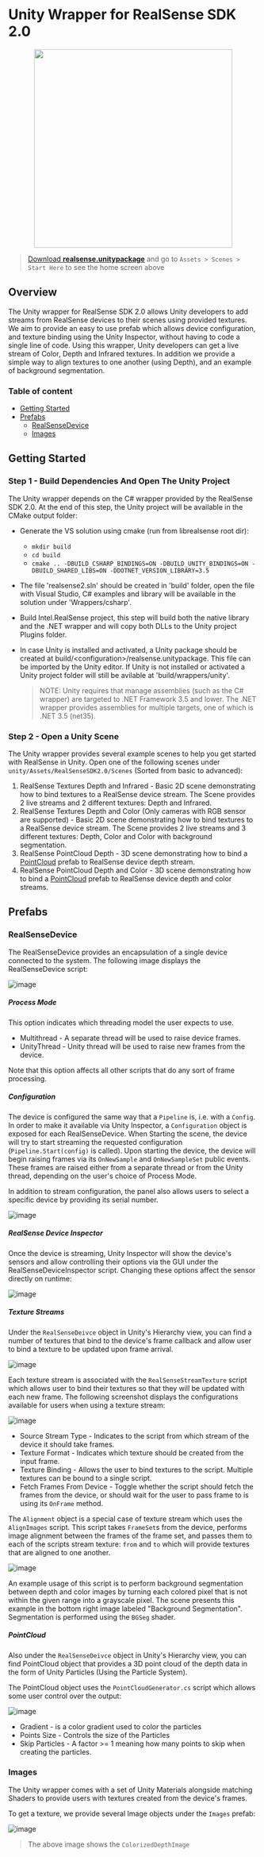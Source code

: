 # Unity Wrapper for RealSense SDK 2.0

<p align="center"><img src="http://realsense-hw-public.s3.amazonaws.com/rs-tests/unity_screenshot.PNG" height="400" /></p>

> [Download **realsense.unitypackage**](http://realsense-hw-public.s3.amazonaws.com/rs-tests/realsense.unitypackage) and go to `Assets > Scenes > Start Here` to see the home screen above

## Overview

The Unity wrapper for RealSense SDK 2.0 allows Unity developers to add streams from RealSense devices to their scenes using provided textures.
We aim to provide an easy to use prefab which allows device configuration, and texture binding using the Unity Inspector, without having to code a single line of code.
Using this wrapper, Unity developers can get a live stream of Color, Depth and Infrared textures. In addition we provide a simple way to align textures to one another (using Depth), and an example of background segmentation.


### Table of content

* [Getting Started](#getting-started)
* [Prefabs](#prefabs)
    * [RealSenseDevice](#realSenseDevice)
    * [Images](#images)

## Getting Started

### Step 1 - Build Dependencies And Open The Unity Project

The Unity wrapper depends on the C# wrapper provided by the RealSense SDK 2.0.
At the end of this step, the Unity project will be available in the CMake output folder:

- Generate the VS solution using cmake (run from librealsense root dir):
  - `mkdir build`
  - `cd build`
  - `cmake .. -DBUILD_CSHARP_BINDINGS=ON -DBUILD_UNITY_BINDINGS=ON -DBUILD_SHARED_LIBS=ON -DDOTNET_VERSION_LIBRARY=3.5`
- The file 'realsense2.sln' should be created in 'build' folder, open the file with Visual Studio, C# examples and library will be available in the solution under 'Wrappers/csharp'.
- Build Intel.RealSense project, this step will build both the native library and the .NET wrapper and will copy both DLLs to the Unity project Plugins folder.
- In case Unity is installed and activated, a Unity package should be created at build/\<configuration\>/realsense.unitypackage. This file can be imported by the Unity editor.
  If Unity is not installed or activated a Unity project folder will still be avilable at 'build/wrappers/unity'.

  > NOTE: Unity requires that manage assemblies (such as the C# wrapper) are targeted to .NET Framework 3.5 and lower. The .NET wrapper provides assemblies for multiple targets, one of which is .NET 3.5 (net35).

### Step 2 - Open a Unity Scene

The Unity wrapper provides several example scenes to help you get started with RealSense in Unity. Open one of the following scenes under `unity/Assets/RealSenseSDK2.0/Scenes` (Sorted from basic to advanced):

1. RealSense Textures Depth and Infrared - Basic 2D scene demonstrating how to bind textures to a RealSense device stream. The Scene provides 2 live streams and 2 different textures: Depth and Infrared.
2. RealSense Textures Depth and Color (Only cameras with RGB sensor are supported) - Basic 2D scene demonstrating how to bind textures to a RealSense device stream. The Scene provides 2 live streams and 3 different textures: Depth, Color and Color with background segmentation.
3. RealSense PointCloud Depth - 3D scene demonstrating how to bind a [PointCloud](#PointCloud) prefab to RealSense device depth stream.
4. RealSense PointCloud Depth and Color - 3D scene demonstrating how to bind a [PointCloud](#PointCloud) prefab to RealSense device depth and color streams.

## Prefabs

### RealSenseDevice

The RealSenseDevice provides an encapsulation of a single device connected to the system. The following image displays the RealSenseDevice script:


![image](https://user-images.githubusercontent.com/22654243/36370418-77bf062a-1567-11e8-98ee-c2489aeb1208.png)

##### Process Mode
This option indicates which threading model the user expects to use.

* Multithread - A separate thread will be used to raise device frames.
* UnityThread - Unity thread will be used to raise new frames from the device.

Note that this option affects all other scripts that do any sort of frame processing.

##### Configuration
The device is configured the same way that a `Pipeline` is, i.e. with a `Config`. In order to make it available via Unity Inspector, a `Configuration` object is exposed for each RealSenseDevice. When Starting the scene, the device will try to start streaming the requested configuration (`Pipeline.Start(config)` is called).
Upon starting the device, the device will begin raising frames via its `OnNewSample` and `OnNewSampleSet` public events. These frames are raised either from a separate thread or from the Unity thread, depending on the user's choice of Process Mode.

In addition to stream configuration, the panel also allows users to select a specific device by providing its serial number.

![image](https://user-images.githubusercontent.com/22654243/36370385-5dbddb2a-1567-11e8-9c52-aa7ee988f19f.png)


##### RealSense Device Inspector

Once the device is streaming, Unity Inspector will show the device's sensors and allow controlling their options via the GUI under the RealSenseDeviceInspector script. Changing these options affect the sensor directly on runtime:

![image](https://user-images.githubusercontent.com/22654243/36370003-007a7bc2-1566-11e8-979f-e31617643e7a.png)


##### Texture Streams

Under the `RealSenseDeivce` object in Unity's Hierarchy view, you can find a number of textures that bind to the device's frame callback and allow user to bind a texture to be updated upon frame arrival.


![image](https://user-images.githubusercontent.com/22654243/36472152-90796e10-16f9-11e8-9b24-5d0abe159fbe.png)


Each texture stream is associated with the `RealSenseStreamTexture` script which allows user to bind their textures so that they will be updated with each new frame. The following screenshot displays the configurations available for users when using a texture stream:

![image](https://user-images.githubusercontent.com/22654243/35589395-5d7dd314-060c-11e8-8909-073b662df0c0.png)

* Source Stream Type - Indicates to the script from which stream of the device it should take frames.
* Texture Format - Indicates which texture should be created from the input frame.
* Texture Binding - Allows the user to bind textures to the script. Multiple textures can be bound to a single script.
* Fetch Frames From Device - Toggle whether the script should fetch the frames from the device, or should wait for the user to pass frame to is using its `OnFrame` method.

The `Alignment` object is a special case of texture stream which uses the `AlignImages` script. This script takes `FrameSet`s from the device, performs image alignment between the frames of the frame set, and passes them to each of the scripts stream texture: `from` and `to` which will provide textures that are aligned to one another.

![image](https://user-images.githubusercontent.com/22654243/35590061-5f9a9108-060e-11e8-9018-8c9f1db991ad.png)

An example usage of this script is to perform background segmentation between depth and color images by turning each colored pixel that is not within the given range into a grayscale pixel. The scene presents this example in the bottom right image labeled "Background Segmentation".
Segmentation is performed using the `BGSeg` shader.

##### PointCloud

Also under the `RealSenseDeivce` object in Unity's Hierarchy view, you can find PointCloud object that provides a 3D point cloud of the depth data in the form of Unity Particles (Using the Particle System).

The PointCloud object uses the `PointCloudGenerator.cs` script which allows some user control over the output:

![image](https://user-images.githubusercontent.com/22654243/36472070-43c9e13a-16f9-11e8-9607-3aadf97c7bb4.png)


* Gradient - is a color gradient used to color the particles
* Points Size - Controls the size of the Particles
* Skip Particles - A factor >= 1 meaning how many points to skip when creating the particles.

### Images

The Unity wrapper comes with a set of Unity Materials alongside matching Shaders to provide users with textures created from the device's frames.

To get a texture, we provide several Image objects under the `Images` prefab:

![image](https://user-images.githubusercontent.com/22654243/35591778-cc043fce-0613-11e8-8138-3aa440e54513.png)

> The above image shows the `ColorizedDepthImage`
